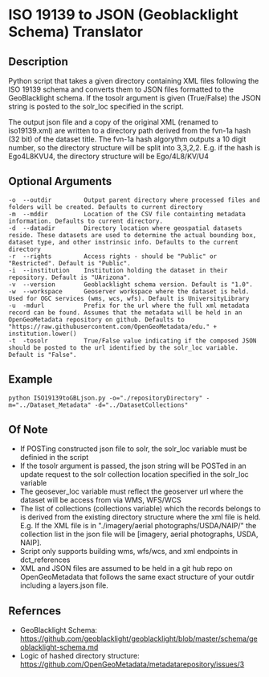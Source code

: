 ISO 19139 to JSON (Geoblacklight Schema) Translator
==================================================


Description
-----------
Python script that takes a given directory containing XML files following the ISO 19139 schema and converts them to JSON files formatted to the GeoBlacklight schema. If the tosolr argument is given (True/False) the JSON string is posted to the solr_loc specified in the script.

The output json file and a copy of the original XML (renamed to iso19139.xml) are written to a directory path derived from the fvn-1a hash (32 bit) of the dataset title. The fvn-1a hash algorythm outputs a 10 digit number, so the directory structure will be split into 3,3,2,2. E.g. if the hash is Ego4L8KVU4, the directory structure will be Ego/4L8/KV/U4


Optional Arguments
------------------
    -o  --outdir         Output parent directory where processed files and folders will be created. Defaults to current directory
    -m  --mddir          Location of the CSV file containting metadata information. Defaults to current directory.
    -d  --datadir        Directory location where geospatial datasets reside. These datasets are used to determine the actual bounding box, dataset type, and other instrinsic info. Defaults to the current directory
    -r  --rights         Access rights - should be "Public" or "Restricted". Default is "Public".
    -i  --institution    Institution holding the dataset in their repository. Default is "UArizona".
    -v  --version        Geoblacklight schema version. Default is "1.0".
    -w  --workspace      Geoserver workspace where the dataset is held. Used for OGC services (wms, wcs, wfs). Default is UniversityLibrary
    -u  -mdurl           Prefix for the url where the full xml metadata record can be found. Assumes that the metadata will be held in an OpenGeoMetadata repository on github. Defaults to "https://raw.githubusercontent.com/OpenGeoMetadata/edu." + institution.lower()
    -t  -tosolr          True/False value indicating if the composed JSON should be posted to the url identified by the solr_loc variable. Default is "False".


Example
-------
	python ISO19139toGBLjson.py -o="./repositoryDirectory" -m="../Dataset_Metadata" -d="../DatasetCollections"

Of Note
-------
 - If POSTing constructed json file to solr, the solr_loc variable must be definied in the script
 - If the tosolr argument is passed, the json string will be POSTed in an update request to the solr collection location specified in the solr_loc variable
 - The geosever_loc variable must reflect the geoserver url where the dataset will be access from via WMS, WFS/WCS
 - The list of collections (collections variable) which the records belongs to is derived from the existing directory structure where the xml file is held. E.g. If the XML file is in "./imagery/aerial photographs/USDA/NAIP/" the collection list in the json file will be [imagery, aerial photographs, USDA, NAIP].
 - Script only supports building wms, wfs/wcs, and xml endpoints in dct_references
 - XML and JSON files are assumed to be held in a git hub repo on OpenGeoMetadata that follows the same exact structure of your outdir including a layers.json file.


Refernces
---------
  - GeoBlacklight Schema: https://github.com/geoblacklight/geoblacklight/blob/master/schema/geoblacklight-schema.md
  - Logic of hashed directory structure: https://github.com/OpenGeoMetadata/metadatarepository/issues/3
